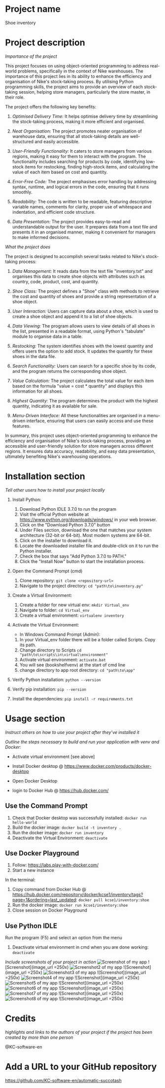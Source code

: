 # Project name
Shoe inventory

# Project description

*Importance of the project*

This project focuses on using object-oriented programming to address real-world problems, specifically in the context of Nike warehouses. The importance of this project lies in its ability to enhance the efficiency and organisation of Nike's stock-taking process. By utilising Python programming skills, the project aims to provide an overview of each stock-taking session, helping store managers, particularly the store master, in their role.

The project offers the following key benefits:

1. *Optimised Delivery Time:* It helps optimise delivery time by streamlining the stock-taking process, making it more efficient and organised.

2. *Neat Organisation:* The project promotes neater organisation of warehouse data, ensuring that all stock-taking details are well-structured and easily accessible.

3. *User-Friendly Functionality:* It caters to store managers from various regions, making it easy for them to interact with the program. The functionality includes searching for products by code, identifying low-stock items for restocking, finding high-stock items, and calculating the value of each item based on cost and quantity.

4. *Error-Free Code:* The project emphasises error handling by addressing syntax, runtime, and logical errors in the code, ensuring that it runs smoothly.

5. *Readability:* The code is written to be readable, featuring descriptive variable names, comments for clarity, proper use of whitespace and indentation, and efficient code structure.

6. *Data Presentation:* The project provides easy-to-read and understandable output for the user. It prepares data from a text file and presents it in an organised manner, making it convenient for managers to make informed decisions.

*What the project does*

The project is designed to accomplish several tasks related to Nike's stock-taking process:

1. *Data Management:* It reads data from the text file "inventory.txt" and organises this data to create shoe objects with attributes such as country, code, product, cost, and quantity.

2. *Shoe Class:* The project defines a "Shoe" class with methods to retrieve the cost and quantity of shoes and provide a string representation of a shoe object.

3. *User Interaction:* Users can capture data about a shoe, which is used to create a shoe object and append it to a list of shoe objects.

4. *Data Viewing:* The program allows users to view details of all shoes in the list, presented in a readable format, using Python's "tabulate" module to organise data in a table.

5. *Restocking:* The system identifies shoes with the lowest quantity and offers users the option to add stock. It updates the quantity for these shoes in the data file.

6. *Search Functionality:* Users can search for a specific shoe by its code, and the program returns the corresponding shoe object.

7. *Value Calculation:* The project calculates the total value for each item based on the formula "value = cost * quantity" and displays this information for all shoes.

8. *Highest Quantity:* The program determines the product with the highest quantity, indicating it as available for sale.

9. *Menu-Driven Interface:* All these functionalities are organised in a menu-driven interface, ensuring that users can easily access and use these features.

In summary, this project uses object-oriented programming to enhance the efficiency and organisation of Nike's stock-taking process, providing an accessible and user-friendly solution for store managers across different regions. It ensures data accuracy, readability, and easy data presentation, ultimately benefiting Nike's warehousing operations.

# Installation section
*Tell other users how to install your project locally*

1. Install Python: 
    1. Download Python IDLE 3.7.0 to run the program
    1. Visit the official Python website at https://www.python.org/downloads/windows/ in your web browser.
    1. Click on the "Download Python 3.7.0" button
    1. Under Files section, download the one that matches your system architecture (32-bit or 64-bit). Most modern systems are 64-bit.
    1. Click on the installer to download it.
    1. Locate the downloaded installer file and double-click on it to run the Python installer.
    1. Check the box that says "Add Python 3.7.0 to PATH." 
    1. Click the "Install Now" button to start the installation process.
     
1. Open the Command Prompt (cmd)
    1. Clone repository: `git clone <repository-url>`
    1. Navigate to the project directory: `cd "path\to\inventory.py"`

1. Create a Virtual Environment:
    1. Create a folder for new virtual env: `mkdir Virtual_env`
    1. Navigate to folder: `cd Virtual_env`
    1. Create a virtual environment: `virtualenv inventory`

1. Activate the Virtual Environment:
    + In Windows Command Prompt (Admin):
    1. In your Virtual_env folder there will be a folder called Scripts. Copy its path.
    1. Change directory to Scripts `cd "path\to\scripts\in\virtual\environment"`
    1. Activate virtual environment: `activate.bat`
    1. You will see (bookshelfvenv) at the start of cmd line
    1. change directory to app root directory: `cd "path\to\app"`

1. Verify Python installation: `python --version`
1. Verify pip installation: `pip --version`
1. Install the dependencies: `pip install -r requirements.txt`    

# Usage section
*Instruct others on how to use your project after they’ve installed it*

*Outline the steps necessary to build and run your application with venv and Docker:*
+ Activate virtual environment [see above]

+ Install Docker desktop @ https://www.docker.com/products/docker-desktop
+ Open Docker Desktop
+ login to Docker Hub @ https://hub.docker.com/

## Use the Command Prompt
1. Check that Docker desktop was successfully installed: `docker run hello-world`
1. Build the docker image: `docker build -t inventory .` 
1. Run the docker image: `docker run inventory`
1. Deactivate the Virtual Environment: `deactivate`

## Use Docker Playground
1. Follow: https://labs.play-with-docker.com/
1. Start a new instance

In the terminal: 
1. Copy command from Docker Hub @ https://hub.docker.com/repository/docker/kcse1/inventory/tags?page=1&ordering=last_updated: `docker pull kcse1/inventory:shoe`
1. Run the docker image: `docker run kcse1/inventory:shoe`
1. Close session on Docker Playground

## Use Python IDLE
Run the program (F5) and select an option from the menu

1. Deactivate virtual environment in cmd when you are done working: `deactivate`

*Include screenshots of your project in action*
![Screenshot of my app](screenshots/Screenshot1.png)
![Screenshot](image_url =250x)
![Screenshot2 of my app](screenshots/Screenshot2.png)
![Screenshot](image_url =250x)
![Screenshot3 of my app](screenshots/Screenshot3.png)
![Screenshot](image_url =250x)
![Screenshot4 of my app](screenshots/Screenshot4.png)
![Screenshot](image_url =250x)
![Screenshot5 of my app](screenshots/Screenshot5.png)
![Screenshot](image_url =250x)
![Screenshot6 of my app](screenshots/Screenshot6.png)
![Screenshot](image_url =250x)
![Screenshot7 of my app](screenshots/Screenshot7.png)
![Screenshot](image_url =250x)
![Screenshot8 of my app](screenshots/Screenshot8.png)
![Screenshot](image_url =250x)

# Credits
*highlights and links to the authors of your project if the project has been created by more than one person*

@KC-software-en

# Add a URL to your GitHub repository

https://github.com/KC-software-en/automatic-succotash












